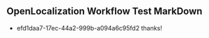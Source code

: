 ## OpenLocalization Workflow Test MarkDown
* efd1daa7-17ec-44a2-999b-a094a6c95fd2 
thanks!<!--HONumber=Mar16_HO3-->
